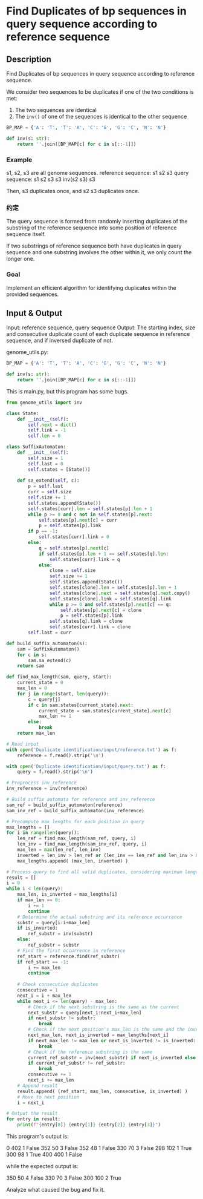 # Find Duplicates of bp sequences in query sequence according to reference sequence

## Description

Find Duplicates of bp sequences in query sequence according to reference sequence.

We consider two sequences to be duplicates if one of the two conditions is met:
1. The two sequences are identical
2. The `inv()` of one of the sequences is identical to the other sequence

```python
BP_MAP = {'A': 'T', 'T': 'A', 'C': 'G', 'G': 'C', 'N': 'N'}

def inv(s: str):
    return ''.join([BP_MAP[c] for c in s[::-1]])
```

### Example

s1, s2, s3 are all genome sequences.
reference sequence: s1 s2 s3
query sequence: s1 s2 s3 s3 inv(s2 s3) s3 

Then, s3 duplicates once, and s2 s3 duplicates once.

### 约定

The query sequence is formed from randomly inserting duplicates of the substring of the reference sequence into some position of reference sequence itself. 

If two substrings of reference sequence both have duplicates in query sequence and one substring involves the other within it, we only count the longer one.

### Goal

Implement an efficient algorithm for identifying duplicates within the provided sequences.

## Input & Output

Input: reference sequence, query sequence
Output: The starting index, size and consecutive duplicate count of each duplicate sequence in reference sequence, and if inversed duplicate of not.

genome_utils.py:
```python
BP_MAP = {'A': 'T', 'T': 'A', 'C': 'G', 'G': 'C', 'N': 'N'}

def inv(s: str):
    return ''.join([BP_MAP[c] for c in s[::-1]])
```

This is main.py, but this program has some bugs.
```python
from genome_utils import inv

class State:
    def __init__(self):
        self.next = dict()
        self.link = -1
        self.len = 0

class SuffixAutomaton:
    def __init__(self):
        self.size = 1
        self.last = 0
        self.states = [State()]
    
    def sa_extend(self, c):
        p = self.last
        curr = self.size
        self.size += 1
        self.states.append(State())
        self.states[curr].len = self.states[p].len + 1
        while p >= 0 and c not in self.states[p].next:
            self.states[p].next[c] = curr
            p = self.states[p].link
        if p == -1:
            self.states[curr].link = 0
        else:
            q = self.states[p].next[c]
            if self.states[p].len + 1 == self.states[q].len:
                self.states[curr].link = q
            else:
                clone = self.size
                self.size += 1
                self.states.append(State())
                self.states[clone].len = self.states[p].len + 1
                self.states[clone].next = self.states[q].next.copy()
                self.states[clone].link = self.states[q].link
                while p >= 0 and self.states[p].next[c] == q:
                    self.states[p].next[c] = clone
                    p = self.states[p].link
                self.states[q].link = clone
                self.states[curr].link = clone
        self.last = curr

def build_suffix_automaton(s):
    sam = SuffixAutomaton()
    for c in s:
        sam.sa_extend(c)
    return sam

def find_max_length(sam, query, start):
    current_state = 0
    max_len = 0
    for j in range(start, len(query)):
        c = query[j]
        if c in sam.states[current_state].next:
            current_state = sam.states[current_state].next[c]
            max_len += 1
        else:
            break
    return max_len

# Read input
with open('Duplicate identification/input/reference.txt') as f:
    reference = f.read().strip('\n')

with open('Duplicate identification/input/query.txt') as f:
    query = f.read().strip('\n')

# Preprocess inv_reference
inv_reference = inv(reference)

# Build suffix automata for reference and inv_reference
sam_ref = build_suffix_automaton(reference)
sam_inv_ref = build_suffix_automaton(inv_reference)

# Precompute max lengths for each position in query
max_lengths = []
for i in range(len(query)):
    len_ref = find_max_length(sam_ref, query, i)
    len_inv = find_max_length(sam_inv_ref, query, i)
    max_len = max(len_ref, len_inv)
    inverted = len_inv > len_ref or (len_inv == len_ref and len_inv > 0)
    max_lengths.append( (max_len, inverted) )

# Process query to find all valid duplicates, considering maximum lengths and non-overlapping
result = []
i = 0
while i < len(query):
    max_len, is_inverted = max_lengths[i]
    if max_len == 0:
        i += 1
        continue
    # Determine the actual substring and its reference occurrence
    substr = query[i:i+max_len]
    if is_inverted:
        ref_substr = inv(substr)
    else:
        ref_substr = substr
    # Find the first occurrence in reference
    ref_start = reference.find(ref_substr)
    if ref_start == -1:
        i += max_len
        continue
    
    # Check consecutive duplicates
    consecutive = 1
    next_i = i + max_len
    while next_i <= len(query) - max_len:
        # Check if the next substring is the same as the current
        next_substr = query[next_i:next_i+max_len]
        if next_substr != substr:
            break
        # Check if the next position's max_len is the same and the inversion status matches
        next_max_len, next_is_inverted = max_lengths[next_i]
        if next_max_len != max_len or next_is_inverted != is_inverted:
            break
        # Check if the reference substring is the same
        current_ref_substr = inv(next_substr) if next_is_inverted else next_substr
        if current_ref_substr != ref_substr:
            break
        consecutive += 1
        next_i += max_len
    # Append result
    result.append( (ref_start, max_len, consecutive, is_inverted) )
    # Move to next position
    i = next_i

# Output the result
for entry in result:
    print(f"{entry[0]} {entry[1]} {entry[2]} {entry[3]}")
```

This program's output is:

0 402 1 False
352 50 3 False
352 48 1 False
330 70 3 False
298 102 1 True
300 98 1 True
400 400 1 False

while the expected output is:

350 50 4 False
330 70 3 False
300 100 2 True

Analyze what caused the bug and fix it.
